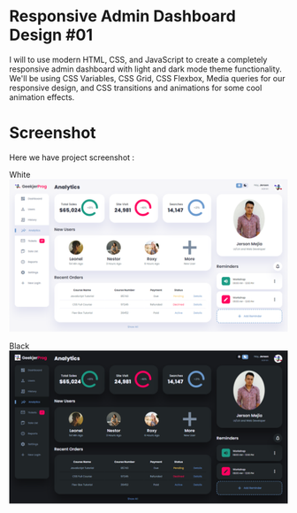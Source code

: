 # Responsive Admin Dashboard Design #01
I will to use modern HTML, CSS, and JavaScript to create a completely responsive admin dashboard with light and dark mode theme functionality. We'll be using CSS Variables, CSS Grid, CSS Flexbox, Media queries for our responsive design, and CSS  transitions and animations for some cool animation effects.

# Screenshot
Here we have project screenshot :

White
![screenshot1](screenshot1.png)

Black
![screenshot2](screenshot2.png)
